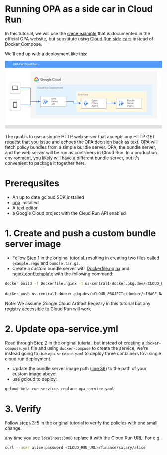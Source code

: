# Running OPA as a side car in Cloud Run

In this tutorial, we will use the [same example](http://openpolicyagent.org/docs/latest/http-api-authorization/) that is documented in the official OPA website, but substitute using [Cloud Run side cars](https://cloud.google.com/run/docs/deploying#sidecars) instead of Docker Compose.

We'll end up with a deployment like this:

![deployment diagram](cloud-run-opa-deployment-diagram.png)

The goal is to use a simple HTTP web server that accepts any HTTP GET request that you issue and echoes the OPA decision back as text. OPA will fetch policy bundles from a simple bundle server. OPA, the bundle server, and the web server will be run as containers in Cloud Run. In a production environment, you likely will have a different bundle server, but it's convenient to package it together here.

# Prerequsites

* An up to date gcloud SDK installed
* [opa](https://www.openpolicyagent.org/docs/latest/) installed
* A text editor
* a Google Cloud project with the Cloud Run API enabled

# 1. Create and push a custom bundle server image

* Follow [Step 1](https://www.openpolicyagent.org/docs/latest/http-api-authorization/#1-create-a-policy-bundle) in the original tutorial, resulting in creating two files called `example.rego` and `bundle.tar.gz`.
* Create a custom bundle server with [Dockerfile.nginx](./Dockerfile.nginx) and [nginx.conf.template](./nginx.conf.template) with the following command:

```bash
docker build -f Dockerfile.nginx -t us-central1-docker.pkg.dev/<CLOUD_PROJECT>/docker/<IMAGE_NAME> .  

docker push us-central1-docker.pkg.dev/<CLOUD_PROJECT>/docker/<IMAGE_NAME>
```

Note: We assume Google Cloud Artifact Registry in this tutorial but any registry accessible to Cloud Run will work

# 2. Update opa-service.yml

Read through [Step 2](https://www.openpolicyagent.org/docs/latest/http-api-authorization/#2-bootstrap-the-tutorial-environment-using-docker-compose) in the original tutorial, but instead of creating a `docker-compose.yml` file and using `docker-compose` to create the service, we're instead going to use `opa-service.yaml` to deploy three containers to a single cloud run deployment.

* Update the bundle server image path ([line 39](./opa-service.yml#39)) to the path of your custom image above.
* use gcloud to deploy:

```bash
gcloud beta run services replace opa-service.yaml
```

# 3. Verify

Follow [steps 3-5](https://www.openpolicyagent.org/docs/latest/http-api-authorization/#3-check-that-alice-can-see-her-own-salary) in the original tutorial to verify the policies with one small change:
  
  any time you see `localhost:5000` replace it with the Cloud Run URL. For e.g.

```bash
curl --user alice:password <CLOUD_RUN_URL>/finance/salary/alice
```
